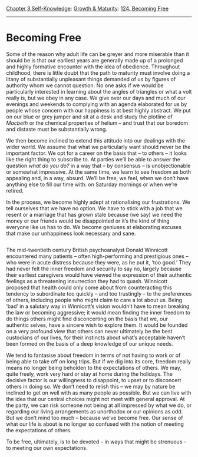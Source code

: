[Chapter 3.Self-Knowledge](https://www.theschooloflife.com/thebookoflife/category/self-knowledge/): [Growth & Maturity](https://www.theschooloflife.com/thebookoflife/category/self-knowledge/growth-maturity/): [124. Becoming Free](https://www.theschooloflife.com/thebookoflife/becoming-free/)

* * *

# Becoming Free

Some of the reason why adult life can be greyer and more miserable than it should be is that our earliest years are generally made up of a prolonged and highly formative encounter with the idea of obedience. Throughout childhood, there is little doubt that the path to maturity must involve doing a litany of substantially unpleasant things demanded of us by figures of authority whom we cannot question. No one asks if we would be particularly interested in learning about the angles of triangles or what a volt really is, but we obey in any case. We give over our days and much of our evenings and weekends to complying with an agenda elaborated for us by people whose concern with our happiness is at best highly abstract. We put on our blue or grey jumper and sit at a desk and study the plotline of _Macbeth_ or the chemical properties of helium – and trust that our boredom and distaste must be substantially wrong.

We then become inclined to extend this attitude into our dealings with the wider world. We assume that what we particularly want should never be the important factor. We opt for a career on the basis that – to others – it looks like the right thing to subscribe to. At parties we’ll be able to answer the question _what do you do?_ in a way that – by consensus – is unobjectionable or somewhat impressive. At the same time, we learn to see freedom as both appealing and, in a way, absurd. We’ll be free, we feel, when we don’t have anything else to fill our time with: on Saturday mornings or when we’re retired.&nbsp;

In the process, we become highly adept at rationalising our frustrations. We tell ourselves that we have no option. We have to stick with a job that we resent or a marriage that has grown stale because (we say) we need the money or our friends would be disappointed or it’s the kind of thing everyone like us has to do. We become geniuses at elaborating excuses that make our unhappiness look necessary and sane.&nbsp;

<figure class="wp-block-image"><img src="https://www.theschooloflife.com/thebookoflife/wp-content/uploads/2019/10/Gustave_Wappers_-_%C3%89pisode_des_Journ%C3%A9es_de_septembre_1830_sur_la_place_de_lH%C3%B4tel_de_Ville_de_Bruxelles-1-1024x682.jpg" alt="" class="wp-image-23757" srcset="https://www.theschooloflife.com/thebookoflife/wp-content/uploads/2019/10/Gustave_Wappers_-_Épisode_des_Journées_de_septembre_1830_sur_la_place_de_lHôtel_de_Ville_de_Bruxelles-1-1024x682.jpg 1024w, https://www.theschooloflife.com/thebookoflife/wp-content/uploads/2019/10/Gustave_Wappers_-_Épisode_des_Journées_de_septembre_1830_sur_la_place_de_lHôtel_de_Ville_de_Bruxelles-1-300x200.jpg 300w, https://www.theschooloflife.com/thebookoflife/wp-content/uploads/2019/10/Gustave_Wappers_-_Épisode_des_Journées_de_septembre_1830_sur_la_place_de_lHôtel_de_Ville_de_Bruxelles-1-768x512.jpg 768w" sizes="(max-width: 1024px) 100vw, 1024px"></figure>

The mid-twentieth century British psychoanalyst Donald Winnicott encountered many patients – often high-performing and prestigious ones – who were in acute distress because they were, as he put it, ‘too good.’ They had never felt the inner freedom and security to say no, largely because their earliest caregivers would have viewed the expression of their authentic feelings as a threatening insurrection they had to quash. Winnicott proposed that health could only come about from counteracting this tendency to subordinate too quickly – and too trustingly – to the preferences of others, including people who might claim to care a lot about us. Being ‘bad’ in a salutary way in Winnicott’s vision wouldn’t have to mean breaking the law or becoming aggressive; it would mean finding the inner freedom to do things others might find disconcerting on the basis that we, our authentic selves, have a sincere wish to explore them. It would be founded on a very profound view that others can never ultimately be the best custodians of our lives, for their instincts about what’s acceptable haven’t been formed on the basis of a deep knowledge of our unique needs.

We tend to fantasise about freedom in terms of not having to work or of being able to take off on long trips. But if we dig into its core, freedom really means no longer being beholden to the expectations of others. We may, quite freely, work very hard or stay at home during the holidays. The decisive factor is our willingness to disappoint, to upset or to disconcert others in doing so. We don’t need to relish this – we may by nature be inclined to get on well with as many people as possible. But we can live with the idea that our central choices might not meet with general approval. At the party, we can risk someone not being at all impressed by what we do, or regarding our living arrangements as unorthodox or our opinions as odd. But we don’t mind too much – because we’ve become free. Our sense of what our life is about is no longer so confused with the notion of meeting the expectations of others.

To be free, ultimately, is to be devoted – in ways that might be strenuous – to meeting our own expectations.
